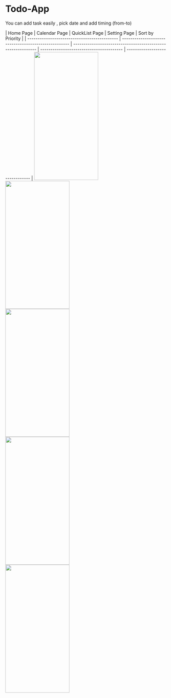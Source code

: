 # Todo-App

You can add task easily , pick date and add  timing (from-to)

|                  Home Page                   |               Calendar Page                           |                          QuickList Page                          |               Setting Page                     |
            Sort by Priority     |
| -------------------------------------------- | ---------------------------------------------------- | ------------------------------------------------------------ | ---------------------------------------- | ------------------------------- |
<img src="https://github.com/Shashi7083/Todo-App/assets/88765330/24244deb-91b1-447b-82e4-f2eb485f8ec6" width="200" height="400" style="margin-right: 60px;">
<img src="https://github.com/Shashi7083/Todo-App/assets/88765330/93177dbc-3126-4b99-9daf-f2458c40133e" width="200" height="400" style="margin-right: 60px;">
<img src="https://github.com/Shashi7083/Todo-App/assets/88765330/00c1eac2-1c8a-4d1d-9ec1-622d2df76485" width="200" height="400" style="margin-right: 60px;">
<img src="https://github.com/Shashi7083/Todo-App/assets/88765330/17b318f7-c3d4-4bc3-bfd5-fa0bdaee1a02" width="200" height="400" style="margin-right: 60px;">
<img src="https://github.com/Shashi7083/Todo-App/assets/88765330/142c30ed-c0e1-4f6b-bd1c-c15692289459" width="200" height="400" style="margin-right: 60px;">





